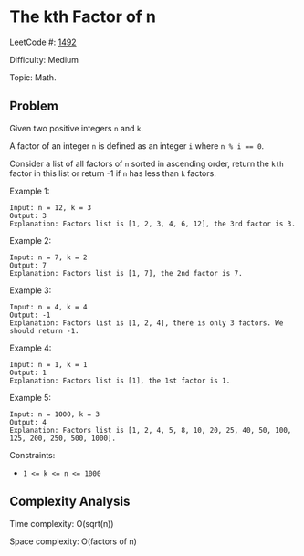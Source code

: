 # The kth Factor of n

LeetCode #: [1492](https://leetcode.com/problems/the-kth-factor-of-n/)

Difficulty: Medium

Topic: Math.

## Problem

Given two positive integers `n` and `k`.

A factor of an integer `n` is defined as an integer `i` where `n % i == 0`.

Consider a list of all factors of `n` sorted in ascending order, return the `kth` factor in this list or return -1 if `n` has less than `k` factors.

Example 1:

```text
Input: n = 12, k = 3
Output: 3
Explanation: Factors list is [1, 2, 3, 4, 6, 12], the 3rd factor is 3.
```

Example 2:

```text
Input: n = 7, k = 2
Output: 7
Explanation: Factors list is [1, 7], the 2nd factor is 7.
```

Example 3:

```text
Input: n = 4, k = 4
Output: -1
Explanation: Factors list is [1, 2, 4], there is only 3 factors. We should return -1.
```

Example 4:

```text
Input: n = 1, k = 1
Output: 1
Explanation: Factors list is [1], the 1st factor is 1.
```

Example 5:

```text
Input: n = 1000, k = 3
Output: 4
Explanation: Factors list is [1, 2, 4, 5, 8, 10, 20, 25, 40, 50, 100, 125, 200, 250, 500, 1000].
```

Constraints:

- `1 <= k <= n <= 1000`

## Complexity Analysis

Time complexity: O(sqrt(n))

Space complexity: O(factors of n)
